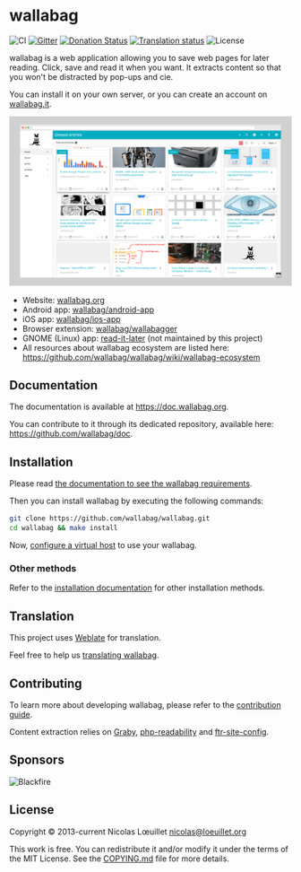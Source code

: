 # wallabag

![CI](https://github.com/wallabag/wallabag/workflows/CI/badge.svg)
[![Gitter](https://badges.gitter.im/gitterHQ/gitter.svg)](https://gitter.im/wallabag/wallabag)
[![Donation Status](https://img.shields.io/liberapay/goal/wallabag.svg?logo=liberapay)](https://liberapay.com/wallabag/donate)
[![Translation status](https://hosted.weblate.org/widgets/wallabag/-/svg-badge.svg)](https://hosted.weblate.org/engage/wallabag/?utm_source=widget)
![License](https://img.shields.io/github/license/wallabag/wallabag)

wallabag is a web application allowing you to save web pages for later reading.
Click, save and read it when you want. It extracts content so that you won't be distracted by pop-ups and cie.

You can install it on your own server, or you can create an account on [wallabag.it](https://wallabag.it).

![wallabag](./.github/images/screenshot.png)

* Website: [wallabag.org](https://wallabag.org)
* Android app: [wallabag/android-app](https://github.com/wallabag/android-app)
* iOS app: [wallabag/ios-app](https://github.com/wallabag/ios-app)
* Browser extension: [wallabag/wallabagger](https://github.com/wallabag/wallabagger)
* GNOME (Linux) app: [read-it-later](https://gitlab.gnome.org/World/read-it-later) (not maintained by this project)
* All resources about wallabag ecosystem are listed here: https://github.com/wallabag/wallabag/wiki/wallabag-ecosystem

## Documentation

The documentation is available at https://doc.wallabag.org.

You can contribute to it through its dedicated repository, available here: https://github.com/wallabag/doc.

## Installation

Please read [the documentation to see the wallabag requirements](https://doc.wallabag.org/en/admin/installation/requirements.html).

Then you can install wallabag by executing the following commands:

```bash
git clone https://github.com/wallabag/wallabag.git
cd wallabag && make install
```

Now, [configure a virtual host](https://doc.wallabag.org/en/admin/installation/virtualhosts.html) to use your wallabag.

### Other methods

Refer to the [installation documentation](https://doc.wallabag.org/en/admin/installation/installation.html) for other installation methods.

## Translation

This project uses [Weblate](https://weblate.org/) for translation.

Feel free to help us [translating wallabag](https://hosted.weblate.org/projects/wallabag/).

## Contributing

To learn more about developing wallabag, please refer to the [contribution guide](./.github/CONTRIBUTING.md).

Content extraction relies on [Graby](https://github.com/j0k3r/graby), [php-readability](https://github.com/j0k3r/php-readability) and [ftr-site-config](https://github.com/fivefilters/ftr-site-config).

## Sponsors

<img src="https://api.blackfire.io/blackfire-logo.png" alt="Blackfire" width="200" />

## License
Copyright © 2013-current Nicolas Lœuillet <nicolas@loeuillet.org>

This work is free. You can redistribute it and/or modify it under the
terms of the MIT License. See the [COPYING.md](./COPYING.md) file for more details.
